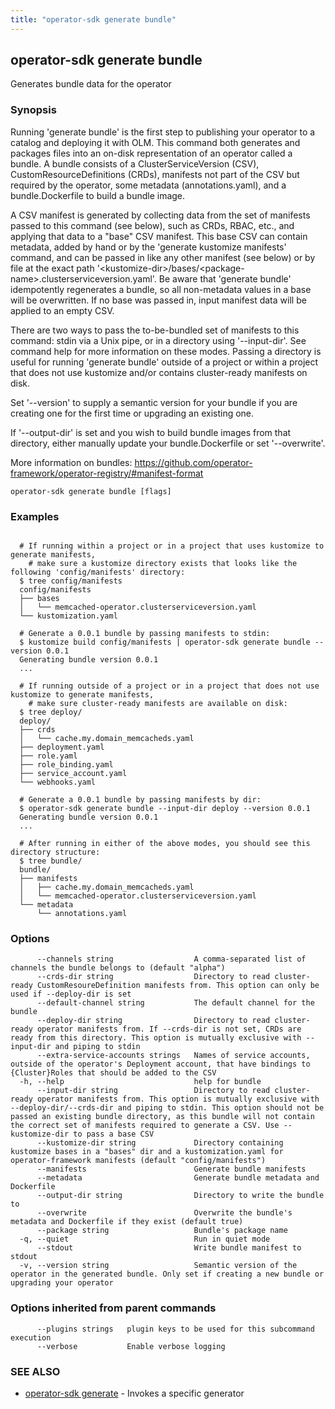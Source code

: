 ```yaml
---
title: "operator-sdk generate bundle"
---
```

## operator-sdk generate bundle

Generates bundle data for the operator

### Synopsis


Running 'generate bundle' is the first step to publishing your operator to a catalog and deploying it with OLM.
This command both generates and packages files into an on-disk representation of an operator called a bundle.
A bundle consists of a ClusterServiceVersion (CSV), CustomResourceDefinitions (CRDs),
manifests not part of the CSV but required by the operator, some metadata (annotations.yaml),
and a bundle.Dockerfile to build a bundle image.

A CSV manifest is generated by collecting data from the set of manifests passed to this command (see below),
such as CRDs, RBAC, etc., and applying that data to a "base" CSV manifest. This base CSV can contain metadata,
added by hand or by the 'generate kustomize manifests' command, and can be passed in like any other manifest
(see below) or by file at the exact path '&lt;kustomize-dir&gt;/bases/&lt;package-name&gt;.clusterserviceversion.yaml'.
Be aware that 'generate bundle' idempotently regenerates a bundle, so all non-metadata values in a base
will be overwritten. If no base was passed in, input manifest data will be applied to an empty CSV.

There are two ways to pass the to-be-bundled set of manifests to this command: stdin via a Unix pipe,
or in a directory using '--input-dir'. See command help for more information on these modes.
Passing a directory is useful for running 'generate bundle' outside of a project or within a project
that does not use kustomize and/or contains cluster-ready manifests on disk.

Set '--version' to supply a semantic version for your bundle if you are creating one
for the first time or upgrading an existing one.

If '--output-dir' is set and you wish to build bundle images from that directory,
either manually update your bundle.Dockerfile or set '--overwrite'.

More information on bundles:
https://github.com/operator-framework/operator-registry/#manifest-format


```
operator-sdk generate bundle [flags]
```

### Examples

```

  # If running within a project or in a project that uses kustomize to generate manifests,
	# make sure a kustomize directory exists that looks like the following 'config/manifests' directory:
  $ tree config/manifests
  config/manifests
  ├── bases
  │   └── memcached-operator.clusterserviceversion.yaml
  └── kustomization.yaml

  # Generate a 0.0.1 bundle by passing manifests to stdin:
  $ kustomize build config/manifests | operator-sdk generate bundle --version 0.0.1
  Generating bundle version 0.0.1
  ...

  # If running outside of a project or in a project that does not use kustomize to generate manifests,
	# make sure cluster-ready manifests are available on disk:
  $ tree deploy/
  deploy/
  ├── crds
  │   └── cache.my.domain_memcacheds.yaml
  ├── deployment.yaml
  ├── role.yaml
  ├── role_binding.yaml
  ├── service_account.yaml
  └── webhooks.yaml

  # Generate a 0.0.1 bundle by passing manifests by dir:
  $ operator-sdk generate bundle --input-dir deploy --version 0.0.1
  Generating bundle version 0.0.1
  ...

  # After running in either of the above modes, you should see this directory structure:
  $ tree bundle/
  bundle/
  ├── manifests
  │   ├── cache.my.domain_memcacheds.yaml
  │   └── memcached-operator.clusterserviceversion.yaml
  └── metadata
      └── annotations.yaml

```

### Options

```
      --channels string                  A comma-separated list of channels the bundle belongs to (default "alpha")
      --crds-dir string                  Directory to read cluster-ready CustomResoureDefinition manifests from. This option can only be used if --deploy-dir is set
      --default-channel string           The default channel for the bundle
      --deploy-dir string                Directory to read cluster-ready operator manifests from. If --crds-dir is not set, CRDs are ready from this directory. This option is mutually exclusive with --input-dir and piping to stdin
      --extra-service-accounts strings   Names of service accounts, outside of the operator's Deployment account, that have bindings to {Cluster}Roles that should be added to the CSV
  -h, --help                             help for bundle
      --input-dir string                 Directory to read cluster-ready operator manifests from. This option is mutually exclusive with --deploy-dir/--crds-dir and piping to stdin. This option should not be passed an existing bundle directory, as this bundle will not contain the correct set of manifests required to generate a CSV. Use --kustomize-dir to pass a base CSV
      --kustomize-dir string             Directory containing kustomize bases in a "bases" dir and a kustomization.yaml for operator-framework manifests (default "config/manifests")
      --manifests                        Generate bundle manifests
      --metadata                         Generate bundle metadata and Dockerfile
      --output-dir string                Directory to write the bundle to
      --overwrite                        Overwrite the bundle's metadata and Dockerfile if they exist (default true)
      --package string                   Bundle's package name
  -q, --quiet                            Run in quiet mode
      --stdout                           Write bundle manifest to stdout
  -v, --version string                   Semantic version of the operator in the generated bundle. Only set if creating a new bundle or upgrading your operator
```

### Options inherited from parent commands

```
      --plugins strings   plugin keys to be used for this subcommand execution
      --verbose           Enable verbose logging
```

### SEE ALSO

* [operator-sdk generate](../operator-sdk_generate)	 - Invokes a specific generator

